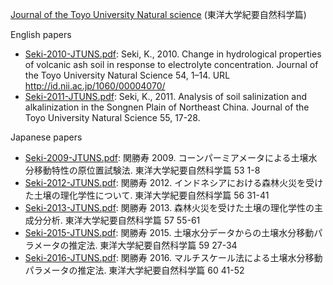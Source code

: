 [Journal of the Toyo University Natural science](https://toyo.repo.nii.ac.jp/index.php?action=pages_view_main&active_action=repository_view_main_item_snippet&index_id=42&pn=1&count=20&order=17&lang=english&page_id=15&block_id=18) (東洋大学紀要自然科学篇)

English papers

- [Seki-2010-JTUNS.pdf](Seki-2010-JTUNS.pdf): Seki, K., 2010. Change in hydrological properties of volcanic ash soil in response to electrolyte concentration. Journal of the Toyo University Natural Science 54, 1–14. URL http://id.nii.ac.jp/1060/00004070/
- [Seki-2011-JTUNS.pdf](Seki-2011-JTUNS.pdf): Seki, K., 2011. Analysis of soil salinization and alkalinization in the Songnen Plain of Northeast China. Journal of the Toyo University Natural Science 55, 17-28.

Japanese papers

- [Seki-2009-JTUNS.pdf](Seki-2009-JTUNS.pdf): 関勝寿 2009. コーンパーミアメータによる土壌水分移動特性の原位置試験法. 東洋大学紀要自然科学篇 53 1-8
- [Seki-2012-JTUNS.pdf](Seki-2012-JTUNS.pdf): 関勝寿 2012. インドネシアにおける森林火災を受けた土壌の理化学性について. 東洋大学紀要自然科学篇 56 31-41
- [Seki-2013-JTUNS.pdf](Seki-2013-JTUNS.pdf): 関勝寿 2013. 森林火災を受けた土壌の理化学性の主成分分析. 東洋大学紀要自然科学篇 57 55-61
- [Seki-2015-JTUNS.pdf](Seki-2015-JTUNS.pdf): 関勝寿 2015. 土壌水分データからの土壌水分移動パラメータの推定法. 東洋大学紀要自然科学篇 59 27-34 
- [Seki-2016-JTUNS.pdf](Seki-2015-JTUNS.pdf): 関勝寿 2016. マルチスケール法による土壌水分移動パラメータの推定法. 東洋大学紀要自然科学篇 60 41-52
